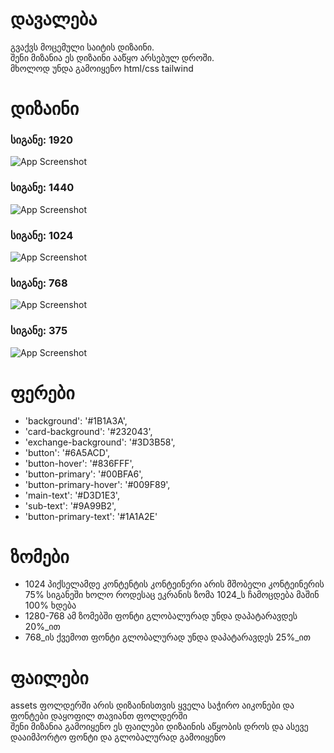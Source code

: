 
  # დავალება
  გვაქვს მოცემული საიტის დიზაინი. <br>
  შენი მიზანია ეს დიზაინი ააწყო არსებულ დროში. <br>
  მხოლოდ უნდა გამოიყენო html/css tailwind 

# დიზაინი
### სიგანე: 1920 <br>
![App Screenshot](./design/1920.png?raw=true)  
### სიგანე: 1440 <br>
![App Screenshot](./design/1440.png?raw=true)  
### სიგანე: 1024 <br>
![App Screenshot](./design/1024.png?raw=true)  
### სიგანე: 768 <br>
![App Screenshot](./design/768.png?raw=true)  
### სიგანე: 375 <br>
![App Screenshot](./design/375.png?raw=true)  

# ფერები
- 'background': '#1B1A3A',
- 'card-background': '#232043',
- 'exchange-background': '#3D3B58',
- 'button': '#6A5ACD',
- 'button-hover': '#836FFF',
- 'button-primary': '#00BFA6',
- 'button-primary-hover': '#009F89',
- 'main-text': '#D3D1E3',
- 'sub-text': '#9A99B2',
- 'button-primary-text': '#1A1A2E'

# ზომები
- 1024 პიქსელამდე კონტენტის კონტეინერი არის მშობელი კონტეინერის 75% სიგანეში ხოლო როდესაც ეკრანის ზომა 1024_ს ჩამოცდება მაშინ 100% ხდება
- 1280-768 ამ ზომებში ფონტი გლობალურად უნდა დაპატარავდეს 20%_ით
- 768_ის ქვემოთ ფონტი გლობალურად უნდა დაპატარავდეს 25%_ით

# ფაილები
assets ფოლდერში არის დიზაინისთვის ყველა საჭირო აიკონები და ფონტები დაყოფილ თავიანთ ფოლდერში <br>
შენი მიზანია გამოიყენო ეს ფაილები დიზაინის აწყობის დროს და ასევე დააიმპორტო ფონტი და გლობალურად გამოიყენო